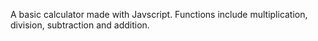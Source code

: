 A basic calculator made with Javscript. Functions include multiplication, division, subtraction and addition.
